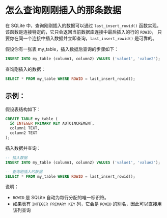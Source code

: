 # 怎么查询刚刚插入的那条数据

在 SQLite 中，查询刚刚插入的数据可以通过 `last_insert_rowid()` 函数实现。
该函数是连接特定的，它只会返回当前数据库连接中最后插入的行的 `ROWID`，
只要你在同一个连接中插入数据并立即查询，`last_insert_rowid()` 是可靠的。

假设你有一张表 my_table，插入数据后查询的步骤如下：

```sql
INSERT INTO my_table (column1, column2) VALUES ('value1', 'value2');
```

查询刚插入的数据：

```sql
SELECT * FROM my_table WHERE ROWID = last_insert_rowid();
```

## 示例：
假设表结构如下：
```sql
CREATE TABLE my_table (
  id INTEGER PRIMARY KEY AUTOINCREMENT,
  column1 TEXT,
  column2 TEXT
);
```

插入数据并查询：

```sql
-- 插入数据
INSERT INTO my_table (column1, column2) VALUES ('value1', 'value2');

-- 查询刚插入的数据
SELECT * FROM my_table WHERE ROWID = last_insert_rowid();
```

说明：
- `ROWID` 是 SQLite 自动为每行分配的唯一标识符。
- 如果表有 `INTEGER PRIMARY KEY` 列，它会是 `ROWID` 的别名，因此可以直接用该列查询